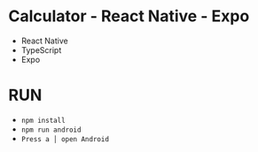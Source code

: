 # Calculator - React Native - Expo
- React Native
- TypeScript
- Expo

# RUN
- `npm install`
- `npm run android`
- `Press a │ open Android`